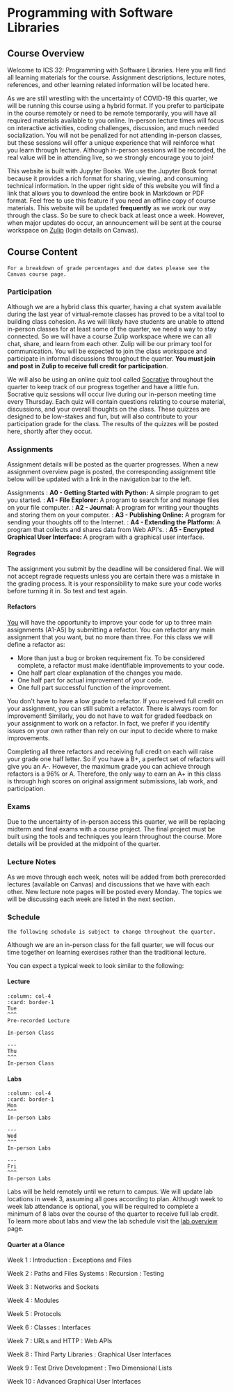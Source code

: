 Programming with Software Libraries
============================

## Course Overview

Welcome to ICS 32: Programming with Software Libraries. Here you will find all learning materials for the course. Assignment descriptions, lecture notes, references, and other learning related information will be located here. 

As we are still wrestling with the uncertainty of COVID-19 this quarter, we will be running this course using a hybrid format. If you prefer to participate in the course remotely or need to be remote temporarily, you will have all required materials available to you online. In-person lecture times will focus on interactive activities, coding challenges, discussion, and much needed socialization. You will not be penalized for not attending in-person classes, but these sessions will offer a unique experience that will reinforce what you learn through lecture. Although in-person sessions will be recorded, the real value will be in attending live, so we strongly encourage you to join! 

This website is built with Jupyter Books. We use the Jupyter Book format because it provides a rich format for sharing, viewing, and consuming technical information. In the upper right side of this website you will find a link that allows you to download the entire book in Markdown or PDF format. Feel free to use this feature if you need an offline copy of course materials. This website will be updated **frequently** as we work our way through the class. So be sure to check back at least once a week. However, when major updates do occur, an announcement will be sent at the course workspace on [Zulip](https://zulip.com/) (login details on Canvas).

## Course Content
```{note}
For a breakdown of grade percentages and due dates please see the Canvas course page.
```

### Participation

Although we are a hybrid class this quarter, having a chat system available during the last year of virtual-remote classes has proved to be a vital tool to building class cohesion. As we will likely have students are unable to attend in-person classes for at least some of the quarter, we need a way to stay connected. So we will have a course Zulip workspace where we can all chat, share, and learn from each other. Zulip will be our primary tool for communication. You will be expected to join the class workspace and participate in informal discussions throughout the quarter. **You must join and post in Zulip to receive full credit for participation**.

We will also be using an online quiz tool called [Socrative](https://www.socrative.com/) throughout the quarter to keep track of our progress together and have a little fun. Socrative quiz sessions will occur live during our in-person meeting time every Thursday. Each quiz will contain questions relating to course material, discussions, and your overall thoughts on the class. These quizzes are designed to be low-stakes and fun, but will also contribute to your participation grade for the class. The results of the quizzes will be posted here, shortly after they occur.


### Assignments 

Assignment details will be posted as the quarter progresses. When a new assignment overview page is posted, the corresponding assignment title below will be updated with a link in the navigation bar to the left.

Assignments
: __A0 - Getting Started with Python:__ A simple program to get you started.
: __A1 - File Explorer:__ A program to search for and manage files on your file computer.
: __A2 - Journal:__ A program for writing your thoughts and storing them on your computer.
: __A3 - Publishing Online:__ A program for sending your thoughts off to the Internet.
: __A4 - Extending the Platform:__ A program that collects and shares data from Web API's.
: __A5 - Encrypted Graphical User Interface:__ A program with a graphical user interface.

#### Regrades

The assignment you submit by the deadline will be considered final. We will not accept regrade requests unless you are certain there was a mistake in the grading process. It is your responsibility to make sure your code works before turning it in. So test and test again.

#### Refactors

[You](You) will have the opportunity to improve your code for up to three main assignments (A1-A5) by submitting a refactor. You can refactor any main assignment that you want, but no more than three. For this class we will define a refactor as:

* More than just a bug or broken requirement fix. To be considered complete, a refactor must make identifiable improvements to your code. 
* One half part clear explanation of the changes you made.
* One half part for actual improvement of your code.
* One full part successful function of the improvement.

You don't have to have a low grade to refactor. If you received full credit on your assignment, you can still submit a refactor. There is always room for improvement! Similarly, you do not have to wait for graded feedback on your assignment to work on a refactor. In fact, we prefer if you identify issues on your own rather than rely on our input to decide where to make improvements.

Completing all three refactors and receiving full credit on each will raise your grade one half letter. So if you have a B+, a perfect set of refactors will give you an A-. However, the maximum grade you can achieve through refactors is a 96% or A. Therefore, the only way to earn an A+ in this class is through high scores on original assignment submissions, lab work, and participation.

### Exams

Due to the uncertainty of in-person access this quarter, we will be replacing midterm and final exams with a course project. The final project must be built using the tools and techniques you learn throughout the course. More details will be provided at the midpoint of the quarter.

### Lecture Notes

As we move through each week, notes will be added from both prerecorded lectures (available on Canvas) and discussions that we have with each other. New lecture note pages will be posted every Monday. The topics we will be discussing each week are listed in the next section. 

### Schedule
```{note}
The following schedule is subject to change throughout the quarter.
```

Although we are an in-person class for the fall quarter, we will focus our time together on learning exercises rather than the traditional lecture.

You can expect a typical week to look similar to the following:

#### Lecture
````{panels}
:column: col-4
:card: border-1
Tue
^^^
Pre-recorded Lecture

In-person Class

---
Thu
^^^
In-person Class

````

#### Labs
````{panels}
:column: col-4
:card: border-1
Mon
^^^
In-person Labs

---
Wed
^^^
In-person Labs

---
Fri
^^^
In-person Labs
````

Labs will be held remotely until we return to campus. We will update lab locations in week 3, assuming all goes according to plan. Although week to week lab attendance is optional, you will be required to complete a minimum of 8 labs over the course of the quarter to receive full lab credit. To learn more about labs and view the lab schedule visit the [lab overview](../assignments/lab.md) page.

#### Quarter at a Glance

Week 1
: Introduction
: Exceptions and Files

Week 2
: Paths and Files Systems
: Recursion
: Testing

Week 3
: Networks and Sockets

Week 4
: Modules

Week 5
: Protocols

Week 6
: Classes
: Interfaces

Week 7
: URLs and HTTP
: Web APIs

Week 8
: Third Party Libraries
: Graphical User Interfaces

Week 9
: Test Drive Development
: Two Dimensional Lists

Week 10
: Advanced Graphical User Interfaces
